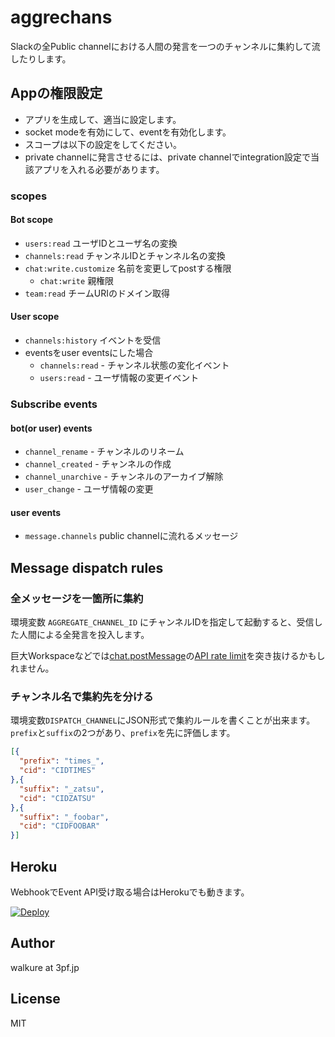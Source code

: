 # aggrechans

Slackの全Public channelにおける人間の発言を一つのチャンネルに集約して流したりします。

## Appの権限設定

- アプリを生成して、適当に設定します。
- socket modeを有効にして、eventを有効化します。
- スコープは以下の設定をしてください。
- private channelに発言させるには、private channelでintegration設定で当該アプリを入れる必要があります。

### scopes

#### Bot scope

- `users:read` ユーザIDとユーザ名の変換
- `channels:read` チャンネルIDとチャンネル名の変換
- `chat:write.customize` 名前を変更してpostする権限
  - `chat:write` 親権限
- `team:read` チームURIのドメイン取得

#### User scope

- `channels:history` イベントを受信
- eventsをuser eventsにした場合
  - `channels:read` - チャンネル状態の変化イベント
  - `users:read` - ユーザ情報の変更イベント

### Subscribe events

#### bot(or user) events

- `channel_rename` - チャンネルのリネーム
- `channel_created` - チャンネルの作成
- `channel_unarchive` - チャンネルのアーカイブ解除
- `user_change` - ユーザ情報の変更

#### user events

- `message.channels` public channelに流れるメッセージ

## Message dispatch rules

### 全メッセージを一箇所に集約

環境変数 `AGGREGATE_CHANNEL_ID` にチャンネルIDを指定して起動すると、受信した人間による全発言を投入します。

巨大Workspaceなどでは[chat.postMessage](https://api.slack.com/methods/chat.postMessage)の[API rate limit](https://api.slack.com/docs/rate-limits#tier_t5)を突き抜けるかもしれません。

### チャンネル名で集約先を分ける

環境変数`DISPATCH_CHANNEL`にJSON形式で集約ルールを書くことが出来ます。`prefix`と`suffix`の2つがあり、`prefix`を先に評価します。

```json
[{
  "prefix": "times_",
  "cid": "CIDTIMES"
},{
  "suffix": "_zatsu",
  "cid": "CIDZATSU"
},{
  "suffix": "_foobar",
  "cid": "CIDFOOBAR"
}]
```

## Heroku 

WebhookでEvent API受け取る場合はHerokuでも動きます。

[![Deploy](https://www.herokucdn.com/deploy/button.svg)](https://heroku.com/deploy)

## Author

walkure at 3pf.jp

## License

MIT
